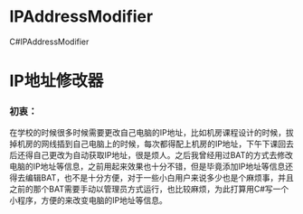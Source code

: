 # IPAddressModifier
C#IPAddressModifier
# IP地址修改器

### 初衷：
在学校的时候很多时候需要更改自己电脑的IP地址，比如机房课程设计的时候，拔掉机房的网线插到自己电脑上的时候，每次都得配上机房的IP地址，下午下课回去后还得自己更改为自动获取IP地址，很是烦人。之后我曾经用过BAT的方式去修改电脑的IP地址等信息，之前用起来效果也十分不错，但是毕竟添加IP地址等信息还得去编辑BAT，也不是十分方便，对于一些小白用户来说多少也是个麻烦事，并且之前的那个BAT需要手动以管理员方式运行，也比较麻烦，为此打算用C#写一个小程序，方便的来改变电脑的IP地址等信息。

